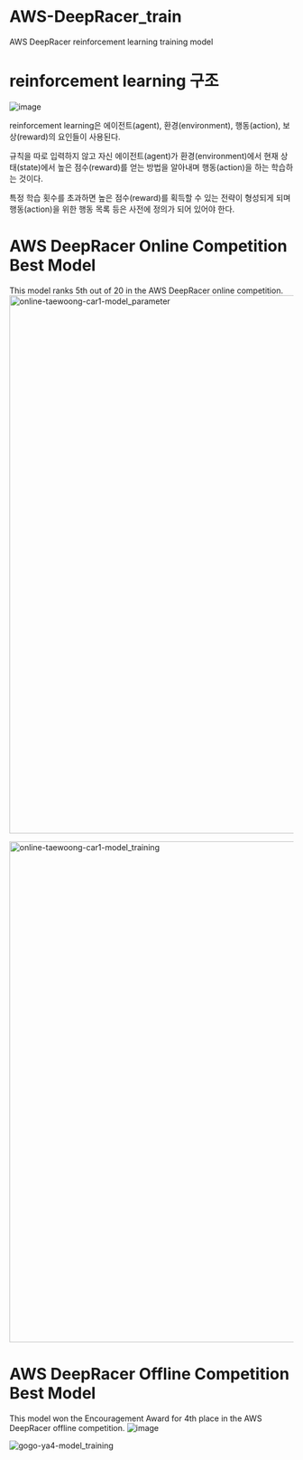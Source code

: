 # AWS-DeepRacer_train
AWS DeepRacer reinforcement learning training model

# reinforcement learning 구조
![image](https://github.com/twyoon99/AWS-DeepRacer_train/assets/118956433/84781ca9-0b09-4c11-94c4-8af632d1e4f5)

reinforcement learning은 에이전트(agent), 환경(environment), 행동(action), 보상(reward)의 요인들이 사용된다.

규칙을 따로 입력하지 않고 자신 에이전트(agent)가 환경(environment)에서 현재 상태(state)에서 높은 점수(reward)를 얻는 방법을 알아내며 행동(action)을 하는 학습하는 것이다.

특정 학습 횟수를 초과하면 높은 점수(reward)를  획득할 수 있는 전략이 형성되게 되며 행동(action)을 위한 행동 목록 등은 사전에 정의가 되어 있어야 한다.

# AWS DeepRacer Online Competition Best Model
This model ranks 5th out of 20 in the AWS DeepRacer online competition.
<img width="952" alt="online-taewoong-car1-model_parameter" src="https://github.com/twyoon99/AWS-DeepRacer_train/assets/118956433/ac725d6c-1e53-4a1f-a1b9-2a0225c0d269">

<img width="886" alt="online-taewoong-car1-model_training" src="https://github.com/twyoon99/AWS-DeepRacer_train/assets/118956433/6c826533-0b4f-40a7-b0b1-3a1961bb19fd">


# AWS DeepRacer Offline Competition Best Model
This model won the Encouragement Award for 4th place in the AWS DeepRacer offline competition.
![image](https://github.com/twyoon99/AWS-DeepRacer_train/assets/118956433/46666e8a-f78f-4c4e-a0b9-f898cd9c7382)

![gogo-ya4-model_training](https://github.com/twyoon99/AWS-DeepRacer_train/assets/118956433/028071ed-1d04-4b56-9084-3dc83d12c89a)
